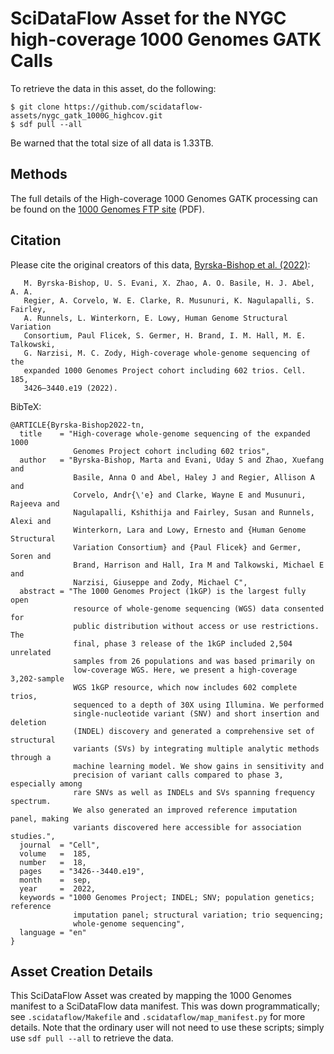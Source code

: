 # SciDataFlow Asset for the NYGC high-coverage 1000 Genomes GATK Calls

To retrieve the data in this asset, do the following:

    $ git clone https://github.com/scidataflow-assets/nygc_gatk_1000G_highcov.git
    $ sdf pull --all

Be warned that the total size of all data is 1.33TB.

## Methods

The full details of the High-coverage 1000 Genomes GATK processing can be found
on the [1000 Genomes FTP
site](http://ftp.1000genomes.ebi.ac.uk/vol1/ftp/data_collections/1000G_2504_high_coverage/working/20190425_NYGC_GATK/1000G_README_2019April10_NYGCjointcalls.pdf)
(PDF).

## Citation

Please cite the original creators of this data, [Byrska-Bishop et al.
(2022)](https://www.cell.com/cell/fulltext/S0092-8674(22)00991-6):

       M. Byrska-Bishop, U. S. Evani, X. Zhao, A. O. Basile, H. J. Abel, A. A.
       Regier, A. Corvelo, W. E. Clarke, R. Musunuri, K. Nagulapalli, S. Fairley,
       A. Runnels, L. Winterkorn, E. Lowy, Human Genome Structural Variation
       Consortium, Paul Flicek, S. Germer, H. Brand, I. M. Hall, M. E. Talkowski,
       G. Narzisi, M. C. Zody, High-coverage whole-genome sequencing of the
       expanded 1000 Genomes Project cohort including 602 trios. Cell. 185,
       3426–3440.e19 (2022).

BibTeX:

    @ARTICLE{Byrska-Bishop2022-tn,
      title    = "High-coverage whole-genome sequencing of the expanded 1000
                  Genomes Project cohort including 602 trios",
      author   = "Byrska-Bishop, Marta and Evani, Uday S and Zhao, Xuefang and
                  Basile, Anna O and Abel, Haley J and Regier, Allison A and
                  Corvelo, Andr{\'e} and Clarke, Wayne E and Musunuri, Rajeeva and
                  Nagulapalli, Kshithija and Fairley, Susan and Runnels, Alexi and
                  Winterkorn, Lara and Lowy, Ernesto and {Human Genome Structural
                  Variation Consortium} and {Paul Flicek} and Germer, Soren and
                  Brand, Harrison and Hall, Ira M and Talkowski, Michael E and
                  Narzisi, Giuseppe and Zody, Michael C",
      abstract = "The 1000 Genomes Project (1kGP) is the largest fully open
                  resource of whole-genome sequencing (WGS) data consented for
                  public distribution without access or use restrictions. The
                  final, phase 3 release of the 1kGP included 2,504 unrelated
                  samples from 26 populations and was based primarily on
                  low-coverage WGS. Here, we present a high-coverage 3,202-sample
                  WGS 1kGP resource, which now includes 602 complete trios,
                  sequenced to a depth of 30X using Illumina. We performed
                  single-nucleotide variant (SNV) and short insertion and deletion
                  (INDEL) discovery and generated a comprehensive set of structural
                  variants (SVs) by integrating multiple analytic methods through a
                  machine learning model. We show gains in sensitivity and
                  precision of variant calls compared to phase 3, especially among
                  rare SNVs as well as INDELs and SVs spanning frequency spectrum.
                  We also generated an improved reference imputation panel, making
                  variants discovered here accessible for association studies.",
      journal  = "Cell",
      volume   =  185,
      number   =  18,
      pages    = "3426--3440.e19",
      month    =  sep,
      year     =  2022,
      keywords = "1000 Genomes Project; INDEL; SNV; population genetics; reference
                  imputation panel; structural variation; trio sequencing;
                  whole-genome sequencing",
      language = "en"
    }

## Asset Creation Details

This SciDataFlow Asset was created by mapping the 1000 Genomes manifest to a
SciDataFlow data manifest. This was down programmatically; see
`.scidataflow/Makefile` and `.scidataflow/map_manifest.py` for more details.
Note that the ordinary user will not need to use these scripts; simply use `sdf
pull --all` to retrieve the data.
